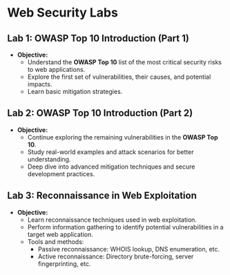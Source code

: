 # Web Security Labs

## Lab 1: OWASP Top 10 Introduction (Part 1)
- **Objective:** 
  - Understand the **OWASP Top 10** list of the most critical security risks to web applications.
  - Explore the first set of vulnerabilities, their causes, and potential impacts.
  - Learn basic mitigation strategies.

## Lab 2: OWASP Top 10 Introduction (Part 2)
- **Objective:** 
  - Continue exploring the remaining vulnerabilities in the **OWASP Top 10**.
  - Study real-world examples and attack scenarios for better understanding.
  - Deep dive into advanced mitigation techniques and secure development practices.

## Lab 3: Reconnaissance in Web Exploitation
- **Objective:** 
  - Learn reconnaissance techniques used in web exploitation.
  - Perform information gathering to identify potential vulnerabilities in a target web application.
  - Tools and methods:
    - Passive reconnaissance: WHOIS lookup, DNS enumeration, etc.
    - Active reconnaissance: Directory brute-forcing, server fingerprinting, etc.
